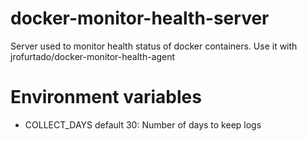 # docker-monitor-health-server
Server used to monitor health status of docker containers. Use it with jrofurtado/docker-monitor-health-agent

# Environment variables
* COLLECT_DAYS default 30: Number of days to keep logs
